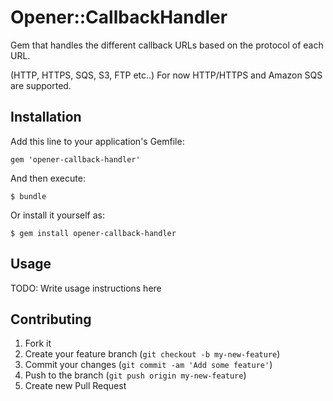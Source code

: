 # Opener::CallbackHandler

Gem that handles the different callback URLs based on the protocol of each URL.

(HTTP, HTTPS, SQS, S3, FTP etc..) For now HTTP/HTTPS and Amazon SQS are supported.

## Installation

Add this line to your application's Gemfile:

    gem 'opener-callback-handler'

And then execute:

    $ bundle

Or install it yourself as:

    $ gem install opener-callback-handler

## Usage

TODO: Write usage instructions here

## Contributing

1. Fork it
2. Create your feature branch (`git checkout -b my-new-feature`)
3. Commit your changes (`git commit -am 'Add some feature'`)
4. Push to the branch (`git push origin my-new-feature`)
5. Create new Pull Request
